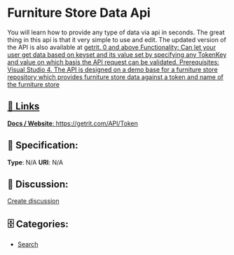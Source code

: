 # Furniture Store Data Api


You will learn how to provide any type of data via api in seconds.  The great thing in this api is that it very simple to use and edit. The updated version of the API is also available at <a href='https://getrit. com</a>. The API is developed on C# and json. [{"ID":"1","TITLE":"Scott","Publishe_Date":"2/2/2","Modified_Date":"3/3/3","Image_Url":"noimage","TEXT":"about the topic"}]. com'>getrit. 0 and above
Functionality: Can let your user get data based on keyset and its value set by specifying any TokenKey and value on which basis the API request can be validated. 
Prerequisites: Visual Studio 4. The API is designed on a demo base for a furniture store repository which provides furniture store data against a token and name of the furniture store

##  🔗 Links
**Docs / Website**: https://getrit.com/API/Token

## 🧬 Specification:
**Type**:  N/A 
**URI**:  N/A 

## 💬 Discussion:
[Create discussion](https://github.com/apis-list/apis-list/discussions/new)

## 🗄️ Categories:
- [Search](https://github.com/apis-list/apis-list#search)



